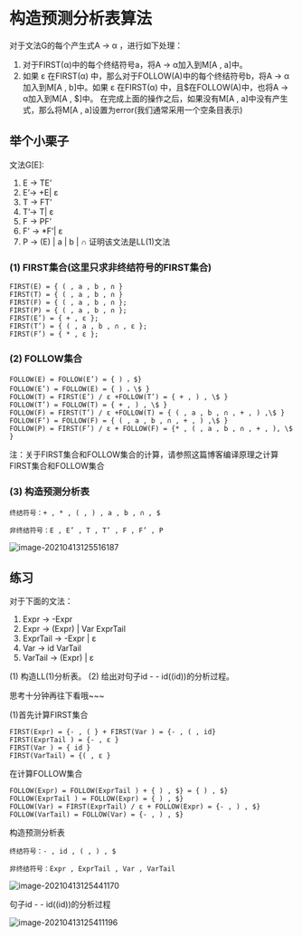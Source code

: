 # 构造预测分析表算法

对于文法G的每个产生式A -> α ，进行如下处理：
1. 对于FIRST(α)中的每个终结符号a，将A -> α加入到M[A , a]中。
2. 如果 ε 在FIRST(α) 中，那么对于FOLLOW(A)中的每个终结符号b，将A -> α加入到M[A , b]中。如果 ε 在FIRST(α) 中，且$在FOLLOW(A)中，也将A -> α加入到M[A , $]中。
    在完成上面的操作之后，如果没有M[A , a]中没有产生式，那么将M[A , a]设置为error(我们通常采用一个空条目表示)

## 举个小栗子

文法G[E]:

1. E -> TE’
2. E’-> +E| ε
3. T -> FT’
4. T’-> T| ε
5. F -> PF’
6. F’ -> *F’| ε
7. P -> (E) | a | b | ∩
证明该文法是LL(1)文法

### (1) FIRST集合(这里只求非终结符号的FIRST集合)

    FIRST(E) = { ( , a , b , ∩ }
    FIRST(T) = { ( , a , b , ∩ }
    FIRST(F) = { ( , a , b , ∩ };
    FIRST(P) = { ( , a , b , ∩ };
    FIRST(E’) = { + , ε };
    FIRST(T’) = { ( , a , b , ∩ , ε };
    FIRST(F’) = { * , ε };

### (2) FOLLOW集合

    FOLLOW(E) = FOLLOW(E’) = { ) ，$}
    FOLLOW(E’) = FOLLOW(E) = { ) ，\$ }
    FOLLOW(T) = FIRST(E’) / ε +FOLLOW(T’) = { + , ) , \$ }
    FOLLOW(T’) = FOLLOW(T) = { + , ) , \$ }
    FOLLOW(F) = FIRST(T’) / ε +FOLLOW(T) = { ( , a , b , ∩ , + , ) ,\$ }
    FOLLOW(F’) = FOLLOW(F) = { ( , a , b , ∩ , + , ) ,\$ }
    FOLLOW(P) = FIRST(F’) / ε + FOLLOW(F) = {* , ( , a , b , ∩ , + , ), \$ }

注：关于FIRST集合和FOLLOW集合的计算，请参照这篇博客编译原理之计算FIRST集合和FOLLOW集合

### (3) 构造预测分析表

    终结符号：+ , * , ( , ) , a , b , ∩ , $
    
    非终结符号：E , E’ , T , T’ , F , F’ , P



![image-20210413125516187](C:\Users\cw\AppData\Roaming\Typora\typora-user-images\image-20210413125516187.png)

## 练习

对于下面的文法：
1. Expr -> -Expr
2. Expr -> (Expr) | Var ExprTail
3. ExprTail -> -Expr | ε
4. Var -> id VarTail
5. VarTail -> (Expr) | ε

(1) 构造LL(1)分析表。
(2) 给出对句子id - - id((id))的分析过程。

思考十分钟再往下看哦~~~

(1)首先计算FIRST集合

    FIRST(Expr) = {- , ( } + FIRST(Var ) = {- , ( , id}
    FIRST(ExprTail ) = {- , ε }
    FIRST(Var ) = { id }
    FIRST(VarTail) = {( , ε }

在计算FOLLOW集合

    FOLLOW(Expr) = FOLLOW(ExprTail ) + { ) , $} = { ) , $}
    FOLLOW(ExprTail ) = FOLLOW(Expr) = { ) , $}
    FOLLOW(Var) = FIRST(ExprTail) / ε + FOLLOW(Expr) = {- , ) , $}
    FOLLOW(VarTail) = FOLLOW(Var) = {- , ) , $}

构造预测分析表

    终结符号：- , id , ( , ) , $
    
    非终结符号：Expr , ExprTail , Var , VarTail 



![image-20210413125441170](C:\Users\cw\AppData\Roaming\Typora\typora-user-images\image-20210413125441170.png)

句子id - - id((id))的分析过程

![image-20210413125411196](C:\Users\cw\AppData\Roaming\Typora\typora-user-images\image-20210413125411196.png)
